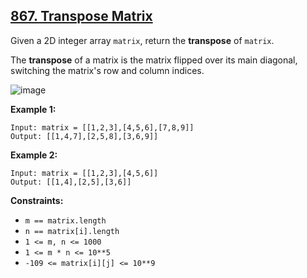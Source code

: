 ## [867. Transpose Matrix](https://leetcode.com/problems/transpose-matrix/) 

Given a 2D integer array `matrix`, return the **transpose** of `matrix`.

The **transpose** of a matrix is the matrix flipped over its main diagonal,
switching the matrix's row and column indices.

![image](https://assets.leetcode.com/uploads/2021/02/10/hint_transpose.png)



**Example 1:**

    
    
    Input: matrix = [[1,2,3],[4,5,6],[7,8,9]]
    Output: [[1,4,7],[2,5,8],[3,6,9]]
    

**Example 2:**

    
    
    Input: matrix = [[1,2,3],[4,5,6]]
    Output: [[1,4],[2,5],[3,6]]
    



**Constraints:**

  * `m == matrix.length`
  * `n == matrix[i].length`
  * `1 <= m, n <= 1000`
  * `1 <= m * n <= 10**5`
  * `-109 <= matrix[i][j] <= 10**9`

